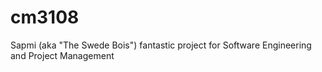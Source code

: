 # cm3108
Sapmi (aka "The Swede Bois") fantastic project for Software Engineering and Project Management
